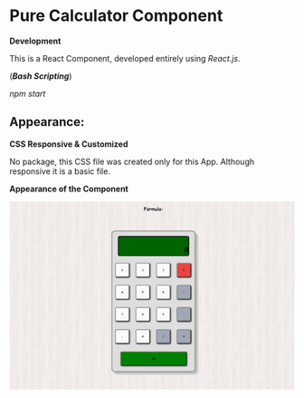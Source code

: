 Pure Calculator Component
===

**Development**

This is a React Component, developed entirely using *React.js*.

(***Bash Scripting***)

*npm start*

Appearance:
---

**CSS Responsive & Customized**

No package, this CSS file was created only for this App. Although responsive it is a basic file.

**Appearance of the Component**

![App Screenshot](./Screenshot.png "Screenshot")
